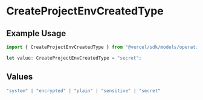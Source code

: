 # CreateProjectEnvCreatedType

## Example Usage

```typescript
import { CreateProjectEnvCreatedType } from "@vercel/sdk/models/operations";

let value: CreateProjectEnvCreatedType = "secret";
```

## Values

```typescript
"system" | "encrypted" | "plain" | "sensitive" | "secret"
```